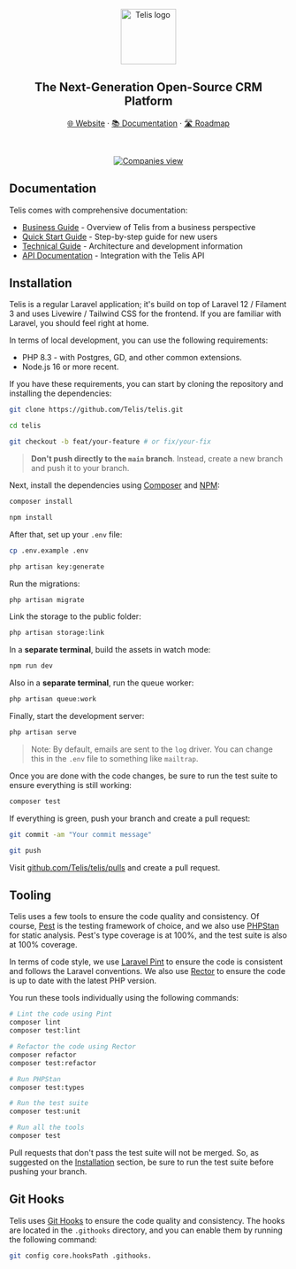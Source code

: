 <p align="center">
  <a href="https://telis.dev">
    <img src="https://telis.dev/telis-logo.svg" width="100px" alt="Telis logo" />
  </a>
</p>

<h2 align="center" >The Next-Generation Open-Source CRM Platform</h3>

<p align="center"><a href="https://telis.dev">🌐 Website</a> · <a href="https://telis.dev/documentation">📚 Documentation</a> · <a href="https://github.com/orgs/Telis/projects/1/views/1">🛣️ Roadmap </a>
<p>
<br />


<p align="center">
  <a href="https://www.telis.dev">
    <picture>
      <source media="(prefers-color-scheme: dark)" srcset="https://telis.dev/images/app-preview.png?a=1">
      <source media="(prefers-color-scheme: light)" srcset="https://telis.dev/images/app-preview.png?a=1">
      <img src="https://telis.dev/images/app-preview.png?a=1" alt="Companies view" />
    </picture>
  </a>
</p>

## Documentation

Telis comes with comprehensive documentation:

- [Business Guide](resources/markdown/business-guide.md) - Overview of Telis from a business perspective
- [Quick Start Guide](resources/markdown/quick-start-guide.md) - Step-by-step guide for new users
- [Technical Guide](resources/markdown/technical-guide.md) - Architecture and development information
- [API Documentation](resources/markdown/api-guide.md) - Integration with the Telis API

## Installation

Telis is a regular Laravel application; it's build on top of Laravel 12 / Filament 3 and uses Livewire / Tailwind
CSS for the frontend. If you are familiar with Laravel, you should feel right at home.

In terms of local development, you can use the following requirements:

- PHP 8.3 - with Postgres, GD, and other common extensions.
- Node.js 16 or more recent.

If you have these requirements, you can start by cloning the repository and installing the dependencies:

```bash
git clone https://github.com/Telis/telis.git

cd telis

git checkout -b feat/your-feature # or fix/your-fix
```

> **Don't push directly to the `main` branch**. Instead, create a new branch and push it to your branch.

Next, install the dependencies using [Composer](https://getcomposer.org) and [NPM](https://www.npmjs.com):

```bash
composer install

npm install
```

After that, set up your `.env` file:

```bash
cp .env.example .env

php artisan key:generate
```

Run the migrations:

```bash
php artisan migrate
```

Link the storage to the public folder:

```bash
php artisan storage:link
```

In a **separate terminal**, build the assets in watch mode:

```bash
npm run dev
```

Also in a **separate terminal**, run the queue worker:

```bash
php artisan queue:work
```

Finally, start the development server:

```bash
php artisan serve
```

> Note: By default, emails are sent to the `log` driver. You can change this in the `.env` file to something like
`mailtrap`.

Once you are done with the code changes, be sure to run the test suite to ensure everything is still working:

```bash
composer test
```

If everything is green, push your branch and create a pull request:

```bash
git commit -am "Your commit message"

git push
```

Visit [github.com/Telis/telis/pulls](https://github.com/Telis/telis/pulls) and create a pull request.

## Tooling

Telis uses a few tools to ensure the code quality and consistency. Of course, [Pest](https://pestphp.com) is the
testing framework of choice, and we also use [PHPStan](https://phpstan.org) for static analysis. Pest's type coverage is
at 100%, and the test suite is also at 100% coverage.

In terms of code style, we use [Laravel Pint](https://laravel.com/docs/12.x/pint) to ensure the code is consistent and
follows the Laravel conventions. We also use [Rector](https://getrector.org) to ensure the code is up to date with the
latest PHP version.

You run these tools individually using the following commands:

```bash
# Lint the code using Pint
composer lint
composer test:lint

# Refactor the code using Rector
composer refactor
composer test:refactor

# Run PHPStan
composer test:types

# Run the test suite
composer test:unit

# Run all the tools
composer test
```

Pull requests that don't pass the test suite will not be merged. So, as suggested on the [Installation](#installation)
section, be sure to run the test suite before pushing your branch.

## Git Hooks

Telis uses [Git Hooks](https://git-scm.com/book/en/v2/Customizing-Git-Git-Hooks) to ensure the code quality and
consistency. The hooks are located in the `.githooks` directory, and you can enable them by running the following
command:

```bash
git config core.hooksPath .githooks.
```
